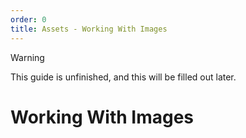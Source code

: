 ```yaml
---
order: 0
title: Assets - Working With Images
---
```

> [!WARNING]
> This guide is unfinished, and this will be filled out later.

# Working With Images